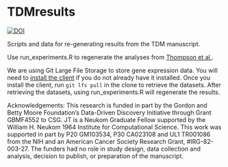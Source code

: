 # TDMresults

[![DOI](https://zenodo.org/badge/doi/10.5281/zenodo.32851.svg)](http://dx.doi.org/10.5281/zenodo.32851)

Scripts and data for re-generating results from the TDM manuscript.

Use run_experiments.R to regenerate the analyses from
[Thompson et al.](https://peerj.com/preprints/1460/).

We are using Git Large File Storage to store gene expression data. You will
need to [install the client](https://git-lfs.github.com/) if you do not already
have it installed. Once you install the client, run `git lfs pull` in the
clone to retrieve the datasets. After retrieving the datasets, using
run_experiments.R will regenerate the results.

Acknowledgements:
This research is funded in part by the Gordon and Betty Moore Foundation’s
Data-Driven Discovery Initiative through Grant GBMF4552 to CSG. JT is a Neukom
Graduate Fellow supported by the William H. Neukom 1964 Institute for
Computational Science. This work was supported in part by P20 GM103534,
P30 CA023108 and UL1 TR001086 from the NIH and an American Cancer Society
Research Grant, #IRG-82-003-27. The funders had no role in study design, data
collection and analysis, decision to publish, or preparation of the manuscript.
